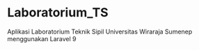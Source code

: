 # Laboratorium_TS
 Aplikasi Laboratorium Teknik Sipil Universitas Wiraraja Sumenep menggunakan Laravel 9
